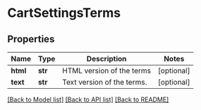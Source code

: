 # CartSettingsTerms

## Properties
Name | Type | Description | Notes
------------ | ------------- | ------------- | -------------
**html** | **str** | HTML version of the terms | [optional] 
**text** | **str** | Text version of the terms. | [optional] 

[[Back to Model list]](../README.md#documentation-for-models) [[Back to API list]](../README.md#documentation-for-api-endpoints) [[Back to README]](../README.md)


